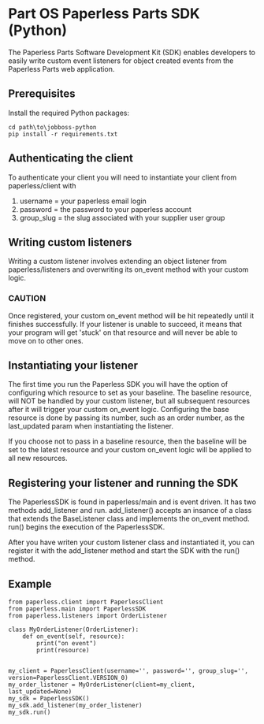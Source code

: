 # Part OS Paperless Parts SDK (Python)
The Paperless Parts Software Development Kit (SDK) enables developers to easily write custom event listeners 
for object created events from the Paperless Parts web application.

## Prerequisites

Install the required Python packages:
```
cd path\to\jobboss-python
pip install -r requirements.txt
```

## Authenticating the client
To authenticate your client you will need to instantiate your client from paperless/client with
1. username = your paperless email login
2. password = the password to your paperless account
3. group_slug = the slug associated with your supplier user group

## Writing custom listeners 

Writing a custom listener involves extending an object listener from paperless/listeners and overwriting its on_event method with your custom
logic.


### CAUTION
Once registered, your custom on_event method will be hit repeatedly until it finishes successfully.
If your listener is unable to succeed, it means that your program will get 'stuck' on that resource and will never be able to move on to other ones.

## Instantiating your listener
The first time you run the Paperless SDK you will have the option of configuring which resource to set as your baseline. 
The baseline resource, will NOT be handled by your custom listener, but all subsequent resources after it will trigger your custom
on_event logic. Configuring the base resource is done by passing its number, such as an order number, as the last_updated param when
instantiating the listener.

If you choose not to pass in a baseline resource, then the baseline will be set to the latest resource and your custom on_event logic will
be applied to all new resources.

## Registering your listener and running the SDK

The PaperlessSDK is found in paperless/main and is event driven. It has two methods add_listener and run. 
add_listener() accepts an insance of a class that extends the BaseListener class and implements the on_event method.
run() begins the execution of the PaperlessSDK.

After you have writen your custom listener class and instantiated it, you can register it with the add_listener method and start the SDK
with the run() method.

## Example

```
from paperless.client import PaperlessClient
from paperless.main import PaperlessSDK
from paperless.listeners import OrderListener

class MyOrderListener(OrderListener):
    def on_event(self, resource):
        print("on event")
        print(resource)


my_client = PaperlessClient(username='', password='', group_slug='', version=PaperlessClient.VERSION_0)
my_order_listener = MyOrderListener(client=my_client, last_updated=None)
my_sdk = PaperlessSDK()
my_sdk.add_listener(my_order_listener)
my_sdk.run()
```





